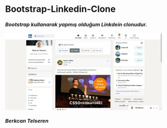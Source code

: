 # Bootstrap-Linkedin-Clone

### *Bootstrap kullanarak yapmış olduğum Linkdein clonudur.*

![Image](/assets/home.png)


### *Berkcan Telseren*
